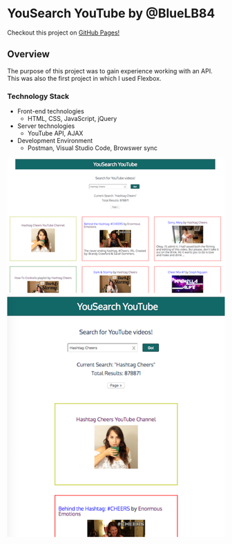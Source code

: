 # YouSearch YouTube by @BlueLB84 #

Checkout this project on [GitHub Pages!](https://bluelb84.github.io/thinkful_tube/ "ThinkfulTube LBV (Flex)")

## Overview ##
The purpose of this project was to gain experience working with an API.  This was also the first project in which I used Flexbox.


### Technology Stack ###
*  Front-end technologies
    +  HTML, CSS, JavaScript, jQuery
*  Server technologies
    +  YouTube API, AJAX
*  Development Environment
    +  Postman, Visual Studio Code, Browswer sync

![YouSearch YouTube Desktop](/images/YouSearch_YouTube_desktop.png "YouSearch YouTube Desktop")
![YouSearch YouTube Mobile](/images/YouSearch_YouTube_mobile.png "YouSearch YouTube Mobile")



